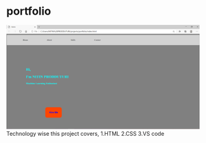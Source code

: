 # portfolio
![alt text](https://github.com/nitinprodduturi/portfolio/blob/master/portfolio.PNG)
Technology wise this project covers,
1.HTML
2.CSS
3.VS code
